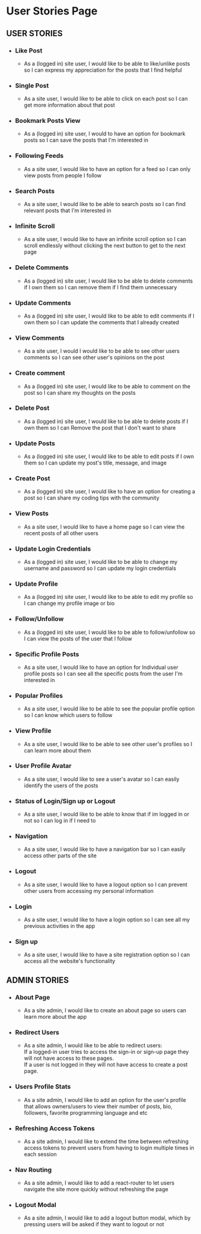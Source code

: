 # User Stories Page

## USER STORIES

- ### Like Post

  - As a (logged in) site user, I would like to be able to like/unlike posts so I can express my appreciation for the posts that I find helpful

- ### Single Post

  - As a site user, I would like to be able to click on each post so I can get more information about that post

- ### Bookmark Posts View

  - As a (logged in) site user, I would to have an option for bookmark posts so I can save the posts that I'm interested in

- ### Following Feeds

  - As a site user, I would like to have an option for a feed so I can only view posts from people I follow

- ### Search Posts

  - As a site user, I would like to be able to search posts so I can find relevant posts that I'm interested in

- ### Infinite Scroll

  - As a site user, I would like to have an infinite scroll option so I can scroll endlessly without clicking the next button to get to the next page

- ### Delete Comments

  - As a (logged in) site user, I would like to be able to delete comments if I own them so I can remove them if I find them unnecessary

- ### Update Comments

  - As a (logged in) site user, I would like to be able to edit comments if I own them so I can update the comments that I already created

- ### View Comments

  - As a site user, I would I would like to be able to see other users comments so I can see other user's opinions on the post

- ### Create comment

  - As a (logged in) site user, I would like to be able to comment on the post so I can share my thoughts on the posts

- ### Delete Post

  - As a (logged in) site user, I would like to be able to delete posts if I own them so I can Remove the post that I don't want to share

- ### Update Posts

  - As a (logged in) site user, I would like to be able to edit posts if I own them so I can update my post's title, message, and image

- ### Create Post

  - As a (logged in) site user, I would like to have an option for creating a post so I can share my coding tips with the community

- ### View Posts

  - As a site user, I would like to have a home page so I can view the recent posts of all other users

- ### Update Login Credentials

  - As a (logged in) site user, I would like to be able to change my username and password so I can update my login credentials

- ### Update Profile

  - As a (logged in) site user, I would like to be able to edit my profile so I can change my profile image or bio

- ### Follow/Unfollow

  - As a (logged in) site user, I would like to be able to follow/unfollow so I can view the posts of the user that I follow

- ### Specific Profile Posts

  - As a site user, I would like to have an option for Individual user profile posts so I can see all the specific posts from the user I'm interested in

- ### Popular Profiles

  - As a site user, I would like to be able to see the popular profile option so I can know which users to follow

- ### View Profile

  - As a site user, I would like to be able to see other user's profiles so I can learn more about them

- ### User Profile Avatar

  - As a site user, I would like to see a user's avatar so I can easily identify the users of the posts

- ### Status of Login/Sign up or Logout

  - As a site user, I would like to be able to know that if im logged in or not so I can log in if I need to

- ### Navigation

  - As a site user, I would like to have a navigation bar so I can easily access other parts of the site

- ### Logout

  - As a site user, I would like to have a logout option so I can prevent other users from accessing my personal information

- ### Login

  - As a site user, I would like to have a login option so I can see all my previous activities in the app

- ### Sign up

  - As a site user, I would like to have a site registration option so I can access all the website's functionality

## ADMIN STORIES

- ### About Page

  - As a site admin, I would like to create an about page so users can learn more about the app

- ### Redirect Users

  - As a site admin, I would like to be able to redirect users:  
    If a logged-in user tries to access the sign-in or sign-up page they will not have access to these pages.  
    If a user is not logged in they will not have access to create a post page.

- ### Users Profile Stats

  - As a site admin, I would like to add an option for the user's profile that allows owners/users to view their number of posts, bio, followers, favorite programming language and etc

- ### Refreshing Access Tokens

  - As a site admin, I would like to extend the time between refreshing access tokens to prevent users from having to login multiple times in each session

- ### Nav Routing

  - As a site admin, I would like to add a react-router to let users navigate the site more quickly without refreshing the page

- ### Logout Modal
  - As a site admin, I would like to add a logout button modal, which by pressing users will be asked if they want to logout or not
